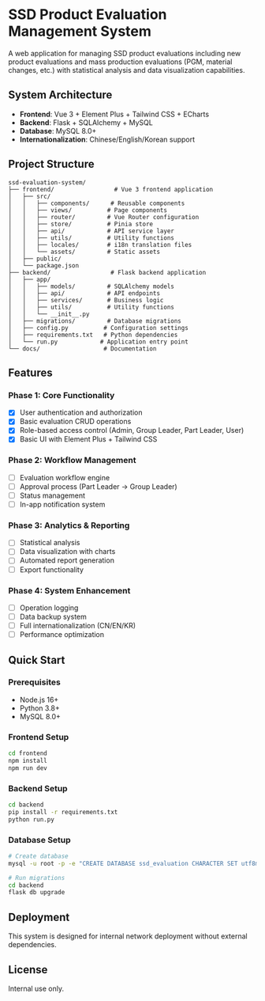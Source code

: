 # SSD Product Evaluation Management System

A web application for managing SSD product evaluations including new product evaluations and mass production evaluations (PGM, material changes, etc.) with statistical analysis and data visualization capabilities.

## System Architecture

- **Frontend**: Vue 3 + Element Plus + Tailwind CSS + ECharts
- **Backend**: Flask + SQLAlchemy + MySQL
- **Database**: MySQL 8.0+
- **Internationalization**: Chinese/English/Korean support

## Project Structure

```
ssd-evaluation-system/
├── frontend/                 # Vue 3 frontend application
│   ├── src/
│   │   ├── components/      # Reusable components
│   │   ├── views/          # Page components
│   │   ├── router/         # Vue Router configuration
│   │   ├── store/          # Pinia store
│   │   ├── api/            # API service layer
│   │   ├── utils/          # Utility functions
│   │   ├── locales/        # i18n translation files
│   │   └── assets/         # Static assets
│   ├── public/
│   └── package.json
├── backend/                 # Flask backend application
│   ├── app/
│   │   ├── models/         # SQLAlchemy models
│   │   ├── api/            # API endpoints
│   │   ├── services/       # Business logic
│   │   ├── utils/          # Utility functions
│   │   └── __init__.py
│   ├── migrations/         # Database migrations
│   ├── config.py          # Configuration settings
│   ├── requirements.txt   # Python dependencies
│   └── run.py            # Application entry point
└── docs/                  # Documentation
```

## Features

### Phase 1: Core Functionality
- [x] User authentication and authorization
- [x] Basic evaluation CRUD operations
- [x] Role-based access control (Admin, Group Leader, Part Leader, User)
- [x] Basic UI with Element Plus + Tailwind CSS

### Phase 2: Workflow Management
- [ ] Evaluation workflow engine
- [ ] Approval process (Part Leader → Group Leader)
- [ ] Status management
- [ ] In-app notification system

### Phase 3: Analytics & Reporting
- [ ] Statistical analysis
- [ ] Data visualization with charts
- [ ] Automated report generation
- [ ] Export functionality

### Phase 4: System Enhancement
- [ ] Operation logging
- [ ] Data backup system
- [ ] Full internationalization (CN/EN/KR)
- [ ] Performance optimization

## Quick Start

### Prerequisites
- Node.js 16+
- Python 3.8+
- MySQL 8.0+

### Frontend Setup
```bash
cd frontend
npm install
npm run dev
```

### Backend Setup
```bash
cd backend
pip install -r requirements.txt
python run.py
```

### Database Setup
```bash
# Create database
mysql -u root -p -e "CREATE DATABASE ssd_evaluation CHARACTER SET utf8mb4 COLLATE utf8mb4_unicode_ci;"

# Run migrations
cd backend
flask db upgrade
```

## Deployment

This system is designed for internal network deployment without external dependencies.

## License

Internal use only. 